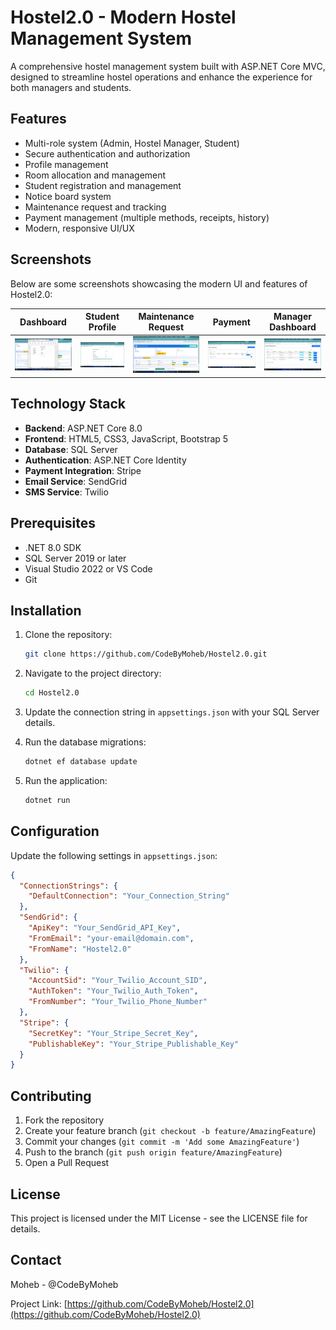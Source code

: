 # Hostel2.0 - Modern Hostel Management System

A comprehensive hostel management system built with ASP.NET Core MVC, designed to streamline hostel operations and enhance the experience for both managers and students.

## Features

- Multi-role system (Admin, Hostel Manager, Student)
- Secure authentication and authorization
- Profile management
- Room allocation and management
- Student registration and management
- Notice board system
- Maintenance request and tracking
- Payment management (multiple methods, receipts, history)
- Modern, responsive UI/UX

## Screenshots

Below are some screenshots showcasing the modern UI and features of Hostel2.0:

| Dashboard | Student Profile | Maintenance Request | Payment | Manager Dashboard |
|-----------|----------------|--------------------|---------|-------------------|
| ![Dashboard](screenshort/Screenshot%202025-05-24%20043104.png) | ![Profile](screenshort/Screenshot%202025-05-24%20043031.png) | ![Maintenance](screenshort/Screenshot%202025-05-24%20043019.png) | ![Payment](screenshort/Screenshot%202025-05-24%20042947.png) | ![Manager](screenshort/Screenshot%202025-05-24%20042924.png) |

## Technology Stack

- **Backend**: ASP.NET Core 8.0
- **Frontend**: HTML5, CSS3, JavaScript, Bootstrap 5
- **Database**: SQL Server
- **Authentication**: ASP.NET Core Identity
- **Payment Integration**: Stripe
- **Email Service**: SendGrid
- **SMS Service**: Twilio

## Prerequisites

- .NET 8.0 SDK
- SQL Server 2019 or later
- Visual Studio 2022 or VS Code
- Git

## Installation

1. Clone the repository:
   ```bash
   git clone https://github.com/CodeByMoheb/Hostel2.0.git
   ```

2. Navigate to the project directory:
   ```bash
   cd Hostel2.0
   ```

3. Update the connection string in `appsettings.json` with your SQL Server details.

4. Run the database migrations:
   ```bash
   dotnet ef database update
   ```

5. Run the application:
   ```bash
   dotnet run
   ```

## Configuration

Update the following settings in `appsettings.json`:

```json
{
  "ConnectionStrings": {
    "DefaultConnection": "Your_Connection_String"
  },
  "SendGrid": {
    "ApiKey": "Your_SendGrid_API_Key",
    "FromEmail": "your-email@domain.com",
    "FromName": "Hostel2.0"
  },
  "Twilio": {
    "AccountSid": "Your_Twilio_Account_SID",
    "AuthToken": "Your_Twilio_Auth_Token",
    "FromNumber": "Your_Twilio_Phone_Number"
  },
  "Stripe": {
    "SecretKey": "Your_Stripe_Secret_Key",
    "PublishableKey": "Your_Stripe_Publishable_Key"
  }
}
```

## Contributing

1. Fork the repository
2. Create your feature branch (`git checkout -b feature/AmazingFeature`)
3. Commit your changes (`git commit -m 'Add some AmazingFeature'`)
4. Push to the branch (`git push origin feature/AmazingFeature`)
5. Open a Pull Request

## License

This project is licensed under the MIT License - see the LICENSE file for details.

## Contact

Moheb - @CodeByMoheb

Project Link: [https://github.com/CodeByMoheb/Hostel2.0](https://github.com/CodeByMoheb/Hostel2.0) 